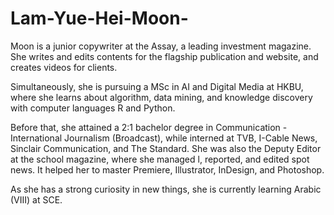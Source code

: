 # Lam-Yue-Hei-Moon-

Moon is a junior copywriter at the Assay, a leading investment magazine. She writes and edits contents for the flagship publication and website, and creates videos for clients.

Simultaneously, she is pursuing a MSc in AI and Digital Media at HKBU, where she learns about algorithm, data mining, and knowledge discovery with computer languages R and Python. 

Before that, she attained a 2:1 bachelor degree in Communication - International Journalism (Broadcast), while interned at TVB, I-Cable News, Sinclair Communication, and The Standard. She was also the Deputy Editor at the school magazine, where she managed l, reported, and edited spot news. It helped her to master Premiere, Illustrator, InDesign, and Photoshop. 

As she has a strong curiosity in new things, she is currently learning Arabic (VIII) at SCE.
